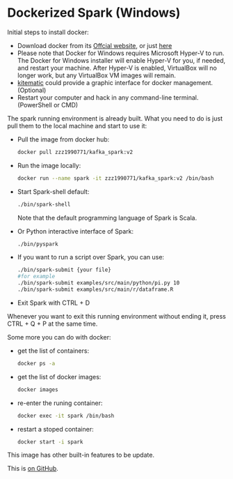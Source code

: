 # Dockerized Spark (Windows)

Initial steps to install docker:

 * Download docker from its [Offcial website](https://docs.docker.com/docker-for-windows/install/#what-to-know-before-you-install), or just [here](https://download.docker.com/win/stable/Docker%20for%20Windows%20Installer.exe)
 * Please note that Docker for Windows requires Microsoft Hyper-V to run. The Docker for Windows installer will enable Hyper-V for you, if needed, and restart your machine. After Hyper-V is enabled, VirtualBox will no longer work, but any VirtualBox VM images will remain.
 * [kitematic](https://kitematic.com/) could provide a graphic interface for docker management.(Optional)
 * Restart your computer and hack in any command-line terminal.(PowerShell or CMD)


The spark running environment is already built. What you need to do is just pull them to the local machine and start to use it:

 * Pull the image from docker hub:
    ```bash
    docker pull zzz1990771/kafka_spark:v2
    ```
 * Run the image locally:
     ```bash
    docker run --name spark -it zzz1990771/kafka_spark:v2 /bin/bash
    ```
 * Start Spark-shell default:
     ```bash
    ./bin/spark-shell
    ```
    Note that the default programming language of Spark is Scala.
    
 * Or Python interactive interface of Spark:
     ```bash
    ./bin/pyspark
    ```
 * If you want to run a script over Spark, you can use:
     ```bash
    ./bin/spark-submit {your file}
    #for example
    ./bin/spark-submit examples/src/main/python/pi.py 10
    ./bin/spark-submit examples/src/main/r/dataframe.R
    ```
 * Exit Spark with CTRL + D

Whenever you want to exit this running environment without ending it, press CTRL + Q + P at the same time.

Some more you can do with docker:

* get the list of containers:
    ```bash
    docker ps -a
    ```

* get the list of docker images:
    ```bash
    docker images
    ```

* re-enter the runing container:
    ```bash
    docker exec -it spark /bin/bash
    ```

* restart a stoped container:
    ```bash
    docker start -i spark
    ```

This image has other built-in features to be update.


This is [on GitHub](https://github.com/zzz1990771/spark_workshop/blob/master/README.md).

